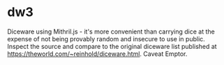 # dw3
Diceware using Mithril.js - it's more convenient than carrying dice at the expense of not being provably random and insecure to use in public.
Inspect the source and compare to the original diceware list published at https://theworld.com/~reinhold/diceware.html. Caveat Emptor.
